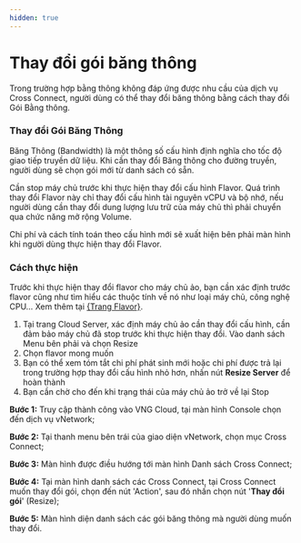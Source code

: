 ```yaml
---
hidden: true
---
```


# Thay đổi gói băng thông

Trong trường hợp bằng thông không đáp ứng được nhu cầu của dịch vụ Cross Connect, người dùng có thể thay đổi băng thông bằng cách thay đổi Gói Bằng thông.

### **Thay đổi Gói Băng Thông** <a href="#thaydoikichthuocmaychuao-thaydoiflavor" id="thaydoikichthuocmaychuao-thaydoiflavor"></a>

Băng Thông (Bandwidth) là một thông số cấu hình định nghĩa cho tốc độ giao tiếp truyền dữ liệu. Khi cần thay đổi Băng thông cho đường truyền, người dùng sẽ chọn gói mới từ danh sách có sẵn.



Cần stop máy chủ trước khi thực hiện thay đổi cấu hình Flavor. Quá trình thay đổi Flavor này chỉ thay đổi cấu hình tài nguyên vCPU và bộ nhớ, nếu người dùng cần thay đổi dung lượng lưu trữ của máy chủ thì phải chuyển qua chức năng mở rộng Volume.

Chi phí và cách tính toán theo cấu hình mới sẽ xuất hiện bên phải màn hình khi người dùng thực hiện thay đổi Flavor.

### **Cách thực hiện** <a href="#thaydoikichthuocmaychuao-cachthuchien" id="thaydoikichthuocmaychuao-cachthuchien"></a>

Trước khi thực hiện thay đổi flavor cho máy chủ ảo, bạn cần xác định trước flavor cũng như tìm hiểu các thuộc tính về nó như loại máy chủ, công nghệ CPU… Xem thêm tại [{Trang Flavor}](../../vserver/compute-hcm03-1a/server/flavor.md).



1. Tại trang Cloud Server, xác định máy chủ ảo cần thay đổi cấu hình, cần đảm bảo máy chủ đã stop trước khi thực hiện thay đổi. Vào danh sách Menu bên phải và chọn Resize
2. Chọn flavor mong muốn
3. Bạn có thể xem tóm tắt chi phí phát sinh mới hoặc chi phí được trả lại trong trường hợp thay đổi cấu hình nhỏ hơn, nhấn nút **Resize Server** để hoàn thành
4. Bạn cần chờ cho đến khi trạng thái của máy chủ ảo trở về lại Stop

**Bước 1:** Truy cập thành công vào VNG Cloud, tại màn hình Console chọn đến dịch vụ vNetwork;

**Bước 2:** Tại thanh menu bên trái của giao diện vNetwork, chọn mục Cross Connect;

**Bước 3:** Màn hình được điều hướng tới màn hình Danh sách Cross Connect;

**Bước 4:** Tại màn hình danh sách các Cross Connect, tại Cross Connect muốn thay đổi gói, chọn đến nút 'Action', sau đó nhấn chọn nút '**Thay đổi gói**' (Resize);

**Bước 5:** Màn hình diện danh sách các gói băng thông mà người dùng muốn thay đổi.
